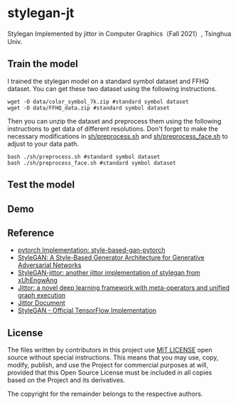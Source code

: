 # stylegan-jt
Stylegan Implemented by jittor in Computer Graphics（Fall 2021）, Tsinghua Univ.

## Train the model
I trained the stylegan model on a standard symbol dataset and FFHQ dataset.
You can get these two dataset using the following instructions.
```
wget -O data/color_symbol_7k.zip #standard symbol dataset
wget -O data/FFHQ_data.zip #standard symbol dataset
```
Then you can unzip the dataset and preprocess them using the following instructions to get data of different resolutions.
Don't forget to make the necessary modifications in [sh/preprocess.sh](sh/preprocess.sh) and [sh/preprocess_face.sh](sh/preprocess_face.sh) to adjust to your data path.
```
bash ./sh/preprocess.sh #standard symbol dataset
bash ./sh/preprocess_face.sh #standard symbol dataset
```

## Test the model

## Demo


## Reference

+ [pytorch Implementation: style-based-gan-pytorch](https://github.com/rosinality/style-based-gan-pytorch)
+ [StyleGAN: A Style-Based Generator Architecture for Generative Adversarial Networks](https://arxiv.org/abs/1812.04948)
+ [StyleGAN-jittor: another jittor implementation of stylegan from xUhEngwAng](https://github.com/xUhEngwAng/StyleGAN-jittor)
+ [Jittor: a novel deep learning framework with meta-operators and unified graph execution](https://cg.cs.tsinghua.edu.cn/jittor/papers/)
+ [Jittor Document](https://cg.cs.tsinghua.edu.cn/jittor/)
+ [StyleGAN - Official TensorFlow Implementation](https://github.com/NVlabs/stylegan)

## License
The files written by contributors in this project use [MIT LICENSE](LICENSE) open source without special instructions. This means that you may use, copy, modify, publish, and use the Project for commercial purposes at will, provided that this Open Source License must be included in all copies based on the Project and its derivatives.

The copyright for the remainder belongs to the respective authors.

